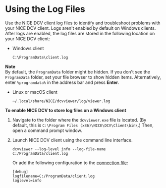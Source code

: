 # Using the Log Files<a name="troubleshooting-logs"></a>

Use the NICE DCV client log files to identify and troubleshoot problems with your NICE DCV client\. Logs aren't enabled by default on Windows clients\. After logs are enabled, the log files are stored in the following location on your NICE DCV client:
+ Windows client

  ```
  C:\ProgramData\client.log
  ```
**Note**  
By default, the `ProgramData` folder might be hidden\. If you don't see the `ProgramData` folder, set your file browser to show hidden items\. Alternatively, enter `%programdata%` in the address bar and press **Enter**\.
+ Linux or macOS client

  ```
  ~/.local/share/NICE/dcvviewer/log/viewer.log
  ```

**To enable NICE DCV to store log files on a Windows client**

1. Navigate to the folder where the `dcvviewer.exe` file is located\. \(By default, this is `C:\Program Files (x86)\NICE\DCV\Client\bin\`\.\) Then, open a command prompt window\.

1. Launch NICE DCV client using the command line interface\.

   ```
   dcvviewer --log-level info --log-file-name C:/ProgramData/client.log
   ```

   Or add the following configuration to the [connection file](using-connection-file.md):

   ```
   [debug]
   logfilename=C:/ProgramData/client.log
   loglevel=info
   ```